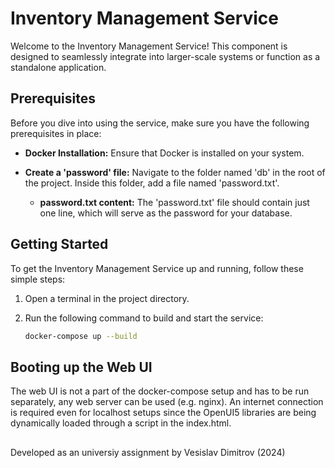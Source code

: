 # Inventory Management Service

Welcome to the Inventory Management Service! This component is designed to seamlessly integrate into larger-scale systems or function as a standalone application.

## Prerequisites

Before you dive into using the service, make sure you have the following prerequisites in place:

- **Docker Installation:** Ensure that Docker is installed on your system.

- **Create a 'password' file:** Navigate to the folder named 'db' in the root of the project. Inside this folder, add a file named 'password.txt'.

  - **password.txt content:** The 'password.txt' file should contain just one line, which will serve as the password for your database.

## Getting Started

To get the Inventory Management Service up and running, follow these simple steps:

1. Open a terminal in the project directory.

2. Run the following command to build and start the service:

   ```bash
   docker-compose up --build
   ```

## Booting up the Web UI

The web UI is not a part of the docker-compose setup and has to be run separately, any web server can be used (e.g. nginx).
An internet connection is required even for localhost setups since the OpenUI5 libraries are being dynamically loaded through a script in the index.html.



## 
Developed as an universiy assignment by Vesislav Dimitrov (2024)

